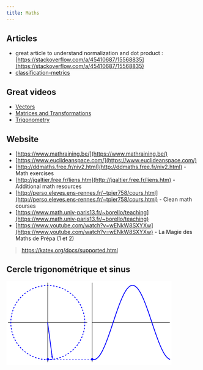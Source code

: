 ```yaml
---
title: Maths
---
```


## Articles

- great article to understand normalization and dot product : [https://stackoverflow.com/a/45410687/15568835](https://stackoverflow.com/a/45410687/15568835)
- [classification-metrics](https://kobia.fr/category/classification-metrics/)

## Great videos

- [Vectors](https://www.youtube.com/watch?v=Ej3ZVxljJfo)
- [Matrices and Transformations](https://www.youtube.com/watch?v=HgQzOmnBGCo)
- [Trigonometry](https://www.youtube.com/watch?v=IydbTBZJy7w)

## Website

- [https://www.mathraining.be/](https://www.mathraining.be/)
- [https://www.euclideanspace.com/](https://www.euclideanspace.com/)
- [http://ddmaths.free.fr/niv2.html](http://ddmaths.free.fr/niv2.html) - Math exercises
- [http://jgaltier.free.fr/liens.htm](http://jgaltier.free.fr/liens.htm) - Additional math resources
- [http://perso.eleves.ens-rennes.fr/~tpier758/cours.html](http://perso.eleves.ens-rennes.fr/~tpier758/cours.html) - Clean math courses
- [https://www.math.univ-paris13.fr/~borello/teaching](https://www.math.univ-paris13.fr/~borello/teaching)
- [https://www.youtube.com/watch?v=wENkW8SXYXw](https://www.youtube.com/watch?v=wENkW8SXYXw) - La Magie des Maths de Prépa (1 et 2)



> <https://katex.org/docs/supported.html>

## Cercle trigonométrique et sinus

![sinus](./sinus.gif)
